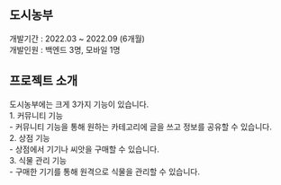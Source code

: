 <h2>도시농부</h2>
개발기간 : 2022.03 ~ 2022.09 (6개월)<br>
개발인원 : 백엔드 3명, 모바일 1명

<h2>프로젝트 소개</h2>
도시농부에는 크게 3가지 기능이 있습니다.<br>
1. 커뮤니티 기능<br>
  - 커뮤니티 기능을 통해 원하는 카테고리에 글을 쓰고 정보를 공유할 수 있습니다.<br>
2. 상점 기능<br>
  - 상점에서 기기나 씨앗을 구매할 수 있습니다.<br>
3. 식물 관리 기능<br>
  - 구매한 기기를 통해 원격으로 식물을 관리할 수 있습니다.<br>
